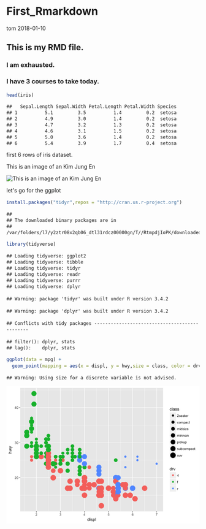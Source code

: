 First\_Rmarkdown
================
tom
2018-01-10

This is my RMD file.
--------------------

### I am exhausted.

### I have 3 courses to take today.

``` r
head(iris)
```

    ##   Sepal.Length Sepal.Width Petal.Length Petal.Width Species
    ## 1          5.1         3.5          1.4         0.2  setosa
    ## 2          4.9         3.0          1.4         0.2  setosa
    ## 3          4.7         3.2          1.3         0.2  setosa
    ## 4          4.6         3.1          1.5         0.2  setosa
    ## 5          5.0         3.6          1.4         0.2  setosa
    ## 6          5.4         3.9          1.7         0.4  setosa

first 6 rows of iris dataset.

This is an image of an Kim Jung En

![This is an image of an Kim Jung En](http://www.motorgraph.com/news/photo/201512/8167_35944_443.jpg)

let's go for the ggplot

``` r
install.packages("tidyr",repos = "http://cran.us.r-project.org")
```

    ## 
    ## The downloaded binary packages are in
    ##  /var/folders/l7/y2ztr08x2qb06_dtl31rdcz00000gn/T//RtmpdjIoPK/downloaded_packages

``` r
library(tidyverse)
```

    ## Loading tidyverse: ggplot2
    ## Loading tidyverse: tibble
    ## Loading tidyverse: tidyr
    ## Loading tidyverse: readr
    ## Loading tidyverse: purrr
    ## Loading tidyverse: dplyr

    ## Warning: package 'tidyr' was built under R version 3.4.2

    ## Warning: package 'dplyr' was built under R version 3.4.2

    ## Conflicts with tidy packages ----------------------------------------------

    ## filter(): dplyr, stats
    ## lag():    dplyr, stats

``` r
ggplot(data = mpg) + 
  geom_point(mapping = aes(x = displ, y = hwy,size = class, color = drv))
```

    ## Warning: Using size for a discrete variable is not advised.

![](first_rmd_filename_files/figure-markdown_github-ascii_identifiers/unnamed-chunk-3-1.png)

